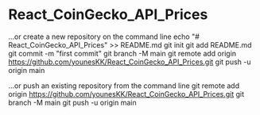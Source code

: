 # React_CoinGecko_API_Prices



…or create a new repository on the command line
echo "# React_CoinGecko_API_Prices" >> README.md
git init
git add README.md
git commit -m "first commit"
git branch -M main
git remote add origin https://github.com/younesKK/React_CoinGecko_API_Prices.git
git push -u origin main

…or push an existing repository from the command line
git remote add origin https://github.com/younesKK/React_CoinGecko_API_Prices.git
git branch -M main
git push -u origin main